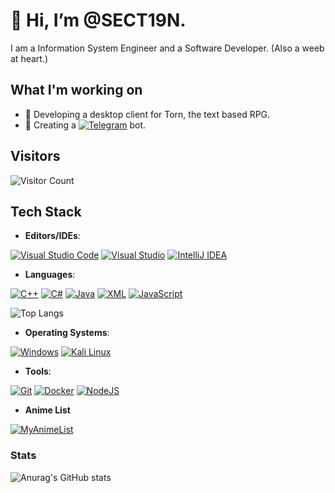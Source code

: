 # 👋 Hi, I’m @SECT19N.
I am a Information System Engineer and a Software Developer. (Also a weeb at heart.)

## What I'm working on
- 🚀 Developing a desktop client for Torn, the text based RPG.
- 🤖 Creating a [![Telegram](https://img.shields.io/badge/Telegram-2CA5E0?logo=telegram&logoColor=white)](#) bot.

## Visitors
![Visitor Count](https://komarev.com/ghpvc/?username=SECT19N&style=flat&color=blue&abbreviated=true)

## Tech Stack

- **Editors/IDEs**:
 
[![Visual Studio Code](https://custom-icon-badges.demolab.com/badge/Visual%20Studio%20Code-0078d7.svg?logo=vsc&logoColor=white)](#) [![Visual Studio](https://custom-icon-badges.demolab.com/badge/Visual%20Studio-5C2D91.svg?&logo=visual-studio&logoColor=white)](#) [![IntelliJ IDEA](https://img.shields.io/badge/IntelliJIDEA-000000.svg?logo=intellij-idea&logoColor=white)](#)
- **Languages**:

[![C++](https://img.shields.io/badge/C++-%2300599C.svg?logo=c%2B%2B&logoColor=white)](#) [![C#](https://custom-icon-badges.demolab.com/badge/C%23-%23239120.svg?logo=cshrp&logoColor=white)](#) [![Java](https://img.shields.io/badge/Java-%23ED8B00.svg?logo=openjdk&logoColor=white)](#) [![XML](https://img.shields.io/badge/XML-767C52?logo=xml&logoColor=fff)](#) [![JavaScript](https://img.shields.io/badge/JavaScript-F7DF1E?logo=javascript&logoColor=000)](#)

![Top Langs](https://github-readme-stats.vercel.app/api/top-langs/?username=SECT19N&layout=compact&theme=github_dark&border_color=30363d)
- **Operating Systems**:
  
[![Windows](https://custom-icon-badges.demolab.com/badge/Windows-0078D6?logo=windows11&logoColor=white)](#) [![Kali Linux](https://img.shields.io/badge/Kali%20Linux-557C94?logo=kalilinux&logoColor=fff)](#) 

- **Tools**:

[![Git](https://img.shields.io/badge/Git-F05032?logo=git&logoColor=fff)](#) [![Docker](https://img.shields.io/badge/Docker-2496ED?logo=docker&logoColor=fff)](#) [![NodeJS](https://img.shields.io/badge/Node.js-6DA55F?logo=node.js&logoColor=white)](#)

- **Anime List**

[![MyAnimeList](https://img.shields.io/badge/MyAnimeList-2E51A2?logo=myanimelist&logoColor=fff)](https://myanimelist.net/animelist/Section4617)
### Stats
![Anurag's GitHub stats](https://github-readme-stats.vercel.app/api?username=SECT19N&show_icons=true&theme=github_dark&border_color=30363d)



